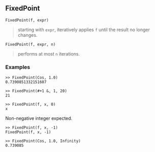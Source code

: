 ## FixedPoint  

```
FixedPoint(f, expr)
```
 
> starting with `expr`, iteratively applies `f` until the result no longer changes.

```
FixedPoint(f, expr, n)
```

> performs at most `n` iterations.

### Examples

```
>> FixedPoint(Cos, 1.0)
0.7390851332151607
 
>> FixedPoint(#+1 &, 1, 20)
21

>> FixedPoint(f, x, 0)
x
```

Non-negative integer expected.

```
>> FixedPoint(f, x, -1)
FixedPoint(f, x, -1)

>> FixedPoint(Cos, 1.0, Infinity)
0.739085
```